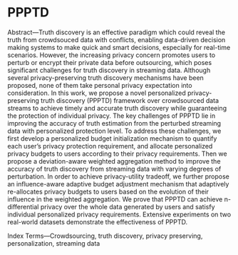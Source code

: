 # PPPTD

Abstract—Truth discovery is an effective paradigm which could reveal the truth from crowdsouced data with conflicts, enabling data-driven decision making systems to make quick and smart decisions, especially for real-time scenarios. However, the increasing privacy concern promotes users to perturb or encrypt their private data before outsourcing, which poses significant challenges for truth discovery in streaming data. Although several privacy-preserving truth discovery mechanisms have been proposed, none of them take personal privacy expectation into consideration. In this work, we propose a novel personalized privacy-preserving truth discovery (PPPTD) framework over crowdsourced data streams to achieve timely and accurate truth discovery while guaranteeing the protection of individual privacy. The key challenges of PPPTD lie in improving the accuracy of truth estimation from the perturbed streaming data with personalized protection level. To address these challenges, we first develop a personalized budget initialization mechanism to quantify each user’s privacy protection requirement, and allocate personalized privacy budgets to users according to their privacy requirements. Then we propose a deviation-aware weighted aggregation method to improve the accuracy of truth discovery from streaming data with varying degrees of perturbation. In order to achieve privacy-utility tradeoff, we further propose an influence-aware adaptive budget adjustment mechanism that adaptively re-allocates privacy budgets to users based on the evolution of their influence in the weighted aggregation. We prove that PPPTD can achieve n-differential privacy over the whole data generated by users and satisfy individual personalized privacy requirements. Extensive experiments on two real-world datasets demonstrate the effectiveness of PPPTD. 

Index Terms—Crowdsourcing, truth discovery, privacy preserving, personalization, streaming data
